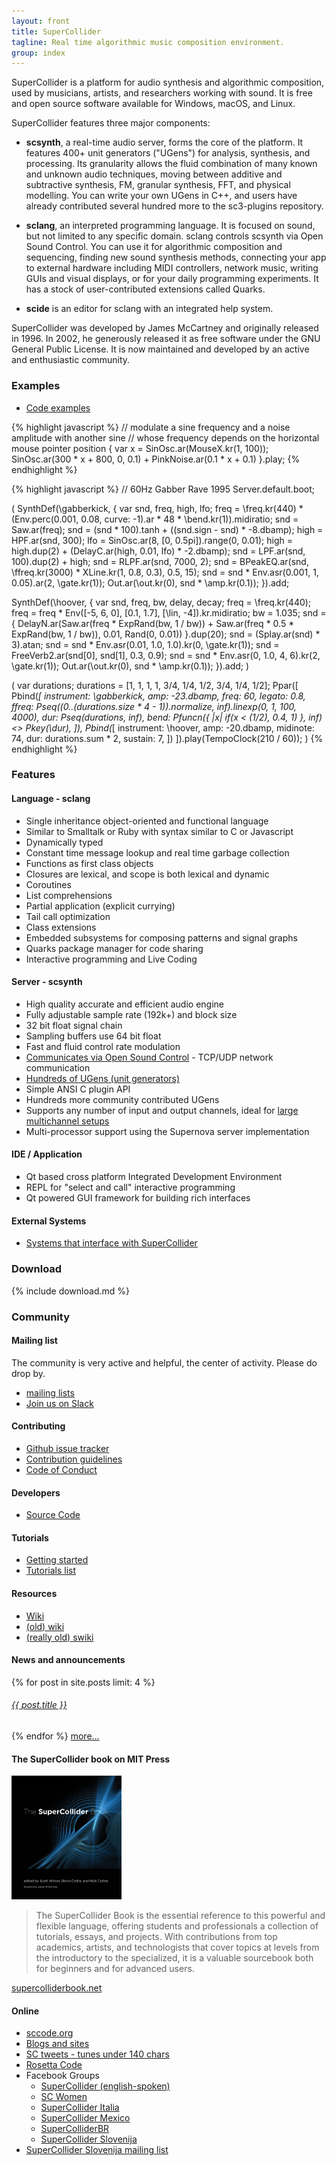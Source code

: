 ```yaml
---
layout: front
title: SuperCollider
tagline: Real time algorithmic music composition environment.
group: index
---
```


SuperCollider is a platform for audio synthesis and algorithmic composition, used by musicians, artists, and researchers working with sound. It is free and open source software available for Windows, macOS, and Linux.

SuperCollider features three major components:

- **scsynth**, a real-time audio server, forms the core of the platform. It features 400+ unit generators ("UGens") for analysis, synthesis, and processing. Its granularity allows the fluid combination of many known and unknown audio techniques, moving between additive and subtractive synthesis, FM, granular synthesis, FFT, and physical modelling. You can write your own UGens in C++, and users have already contributed several hundred more to the sc3-plugins repository.

- **sclang**, an interpreted programming language. It is focused on sound, but not limited to any specific domain. sclang controls scsynth via Open Sound Control. You can use it for algorithmic composition and sequencing, finding new sound synthesis methods, connecting your app to external hardware including MIDI controllers, network music, writing GUIs and visual displays, or for your daily programming experiments. It has a stock of user-contributed extensions called Quarks.

- **scide** is an editor for sclang with an integrated help system.


SuperCollider was developed by James McCartney and originally released in 1996. In 2002, he generously released it as free software under the GNU General Public License. It is now maintained and developed by an active and enthusiastic community.



### Examples

- [Code examples](/examples/supercollider-code-examples.html)

<div class="row-fluid main-page-examples">

{% highlight javascript %}
// modulate a sine frequency and a noise amplitude with another sine
// whose frequency depends on the horizontal mouse pointer position
{
        var x = SinOsc.ar(MouseX.kr(1, 100));
        SinOsc.ar(300 * x + 800, 0, 0.1)
        +
        PinkNoise.ar(0.1 * x + 0.1)
}.play;
{% endhighlight %}


{% highlight javascript %}
// 60Hz Gabber Rave 1995
Server.default.boot;

(
SynthDef(\gabberkick, {
    var snd, freq, high, lfo;
    freq = \freq.kr(440) * (Env.perc(0.001, 0.08, curve: -1).ar * 48 * \bend.kr(1)).midiratio;
    snd = Saw.ar(freq);
    snd = (snd * 100).tanh + ((snd.sign - snd) * -8.dbamp);
    high = HPF.ar(snd, 300);
    lfo = SinOsc.ar(8, [0, 0.5pi]).range(0, 0.01);
    high = high.dup(2) + (DelayC.ar(high, 0.01, lfo) * -2.dbamp);
    snd = LPF.ar(snd, 100).dup(2) + high;
    snd = RLPF.ar(snd, 7000, 2);
    snd = BPeakEQ.ar(snd, \ffreq.kr(3000) * XLine.kr(1, 0.8, 0.3), 0.5, 15);
    snd = snd * Env.asr(0.001, 1, 0.05).ar(2, \gate.kr(1));
    Out.ar(\out.kr(0), snd * \amp.kr(0.1));
}).add;

SynthDef(\hoover, {
    var snd, freq, bw, delay, decay;
    freq = \freq.kr(440);
    freq = freq * Env([-5, 6, 0], [0.1, 1.7], [\lin, -4]).kr.midiratio;
    bw = 1.035;
    snd = { DelayN.ar(Saw.ar(freq * ExpRand(bw, 1 / bw)) + Saw.ar(freq * 0.5 * ExpRand(bw, 1 / bw)), 0.01, Rand(0, 0.01)) }.dup(20);
    snd = (Splay.ar(snd) * 3).atan;
    snd = snd * Env.asr(0.01, 1.0, 1.0).kr(0, \gate.kr(1));
    snd = FreeVerb2.ar(snd[0], snd[1], 0.3, 0.9);
    snd = snd * Env.asr(0, 1.0, 4, 6).kr(2, \gate.kr(1));
    Out.ar(\out.kr(0), snd * \amp.kr(0.1));
}).add;
)

(
var durations;
durations = [1, 1, 1, 1, 3/4, 1/4, 1/2, 3/4, 1/4, 1/2];
Ppar([
    Pbind(*[
        instrument: \gabberkick,
        amp: -23.dbamp,
        freq: 60,
        legato: 0.8,
        ffreq: Pseq((0..(durations.size * 4 - 1)).normalize, inf).linexp(0, 1, 100, 4000),
        dur: Pseq(durations, inf),
        bend: Pfuncn({ |x| if(x < (1/2), 0.4, 1) }, inf) <> Pkey(\dur),
    ]),
    Pbind(*[
        instrument: \hoover,
        amp: -20.dbamp,
        midinote: 74,
        dur: durations.sum * 2,
        sustain: 7,
    ])
]).play(TempoClock(210 / 60));
)
{% endhighlight %}

</div>




### Features


#### Language - sclang

  - Single inheritance object-oriented and functional language
  - Similar to Smalltalk or Ruby with syntax similar to C or Javascript
  - Dynamically typed
  - Constant time message lookup and real time garbage collection
  - Functions as first class objects
  - Closures are lexical, and scope is both lexical and dynamic
  - Coroutines
  - List comprehensions
  - Partial application (explicit currying)
  - Tail call optimization
  - Class extensions
  - Embedded subsystems for composing patterns and signal graphs
  - Quarks package manager for code sharing
  - Interactive programming and Live Coding



#### Server - scsynth

  - High quality accurate and efficient audio engine
  - Fully adjustable sample rate (192k+) and block size
  - 32 bit float signal chain
  - Sampling buffers use 64 bit float
  - Fast and fluid control rate modulation
  - [Communicates via Open Sound Control](http://doc.sccode.org/Reference/Server-Command-Reference) - TCP/UDP network communication
  - [Hundreds of UGens (unit generators)](http://doc.sccode.org/Browse.html#UGens)
  - Simple ANSI C plugin API
  - Hundreds more community contributed UGens
  - Supports any number of input and output channels, ideal for [large multichannel setups](http://www.beast.bham.ac.uk/)
  - Multi-processor support using the Supernova server implementation



#### IDE / Application

- Qt based cross platform Integrated Development Environment
- REPL for "select and call" interactive programming
- Qt powered GUI framework for building rich interfaces


#### External Systems
- [Systems that interface with SuperCollider](community/systems-interfacing-with-sc.md)


### Download
{% include download.md %}


### Community

#### Mailing list
The community is very active and helpful, the center of activity.  Please do drop by.

- [mailing lists](http://www.birmingham.ac.uk/facilities/BEAST/research/supercollider/mailinglist.aspx)
- [Join us on Slack](https://join.slack.com/t/scsynth/shared_invite/enQtMjk0MzA0NzgyOTkyLTYwNjdmYjFmNWY4NGIyZWM2YWY1NzZhMjM3MWQ0MmEwZTZkZDExOTRjMWI2NjBiMGQ1NTg1NDQyZjExNWFjZGM)


#### Contributing

- [Github issue tracker](https://github.com/supercollider/supercollider/issues)
- [Contribution guidelines](/contributing/index)
- [Code of Conduct](/community/code-of-conduct)


#### Developers

- [Source Code](/development/repository)

#### Tutorials

- [Getting started](http://doc.sccode.org/Tutorials/Getting-Started/00-Getting-Started-With-SC)
- [Tutorials list](/tutorials/)

#### Resources

- [Wiki](/pages)
- [(old) wiki](http://supercollider.sourceforge.net/wiki/)
- [(really old) swiki](http://swiki.hfbk-hamburg.de/MusicTechnology/6)


#### News and announcements

<p>
{% for post in site.posts limit: 4 %}
           <h6><a href="{{ post.url }}">{{ post.title }}</a></h6>
         {% endfor %}
        <a href="/archive.html">more...</a>

</p>


#### The SuperCollider book on MIT Press

<a href="https://mitpress.mit.edu/books/supercollider-book"><img src="/images/MIT-supercollider-book.jpg" alt="MIT SuperCollider Book" width="35%" height="auto"/></a>
<blockquote>The SuperCollider Book is the essential reference to this powerful and flexible language, offering students and professionals a collection of tutorials, essays, and projects. With contributions from top academics, artists, and technologists that cover topics at levels from the introductory to the specialized, it is a valuable sourcebook both for beginners and for advanced users.</blockquote>
<a href="http://supercolliderbook.net/">supercolliderbook.net</a>

#### Online

- [sccode.org](http://sccode.org/)
- [Blogs and sites](/community/blogs-and-sites)
- [SC tweets - tunes under 140 chars](https://twitter.com/search?q=supercollider+play)
- [Rosetta Code](http://rosettacode.org/wiki/Category:SuperCollider)
-  Facebook Groups
    - [SuperCollider (english-spoken)](https://www.facebook.com/groups/supercollider/)
    - [SC Women](https://www.facebook.com/groups/653670444775977/)
    - [SuperCollider Italia](https://www.facebook.com/groups/770853403048489/)
    - [SuperCollider Mexico](https://www.facebook.com/groups/109527502188/)
    - [SuperColliderBR](https://www.facebook.com/groups/630981953617449/)
    - [SuperCollider Slovenija](https://www.facebook.com/groups/336468226443169/)
- [SuperCollider Slovenija mailing list](https://lists.skylined.org/mailman/listinfo/supercollider)
